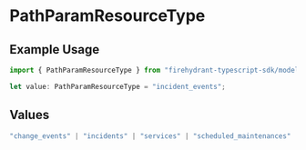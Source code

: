 # PathParamResourceType

## Example Usage

```typescript
import { PathParamResourceType } from "firehydrant-typescript-sdk/models/operations";

let value: PathParamResourceType = "incident_events";
```

## Values

```typescript
"change_events" | "incidents" | "services" | "scheduled_maintenances" | "ticket_tasks" | "ticket_follow_ups" | "analytics" | "impact_analytics" | "alerts" | "incident_events"
```